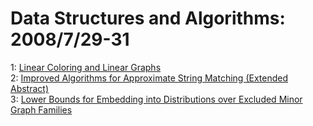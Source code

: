 # Data Structures and Algorithms: 2008/7/29-31  
1: [Linear Coloring and Linear Graphs](https://doi.org/10.48550/arXiv.0807.4234)  
2: [Improved Algorithms for Approximate String Matching (Extended Abstract)](https://doi.org/10.48550/arXiv.0807.4368)  
3: [Lower Bounds for Embedding into Distributions over Excluded Minor Graph  Families](https://doi.org/10.48550/arXiv.0807.4582)  